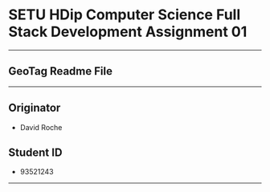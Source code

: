 # SETU HDip Computer Science  Full Stack Development Assignment 01

---

## GeoTag Readme File

---

## Originator

- David Roche

## Student ID  

- 93521243

---

## 
